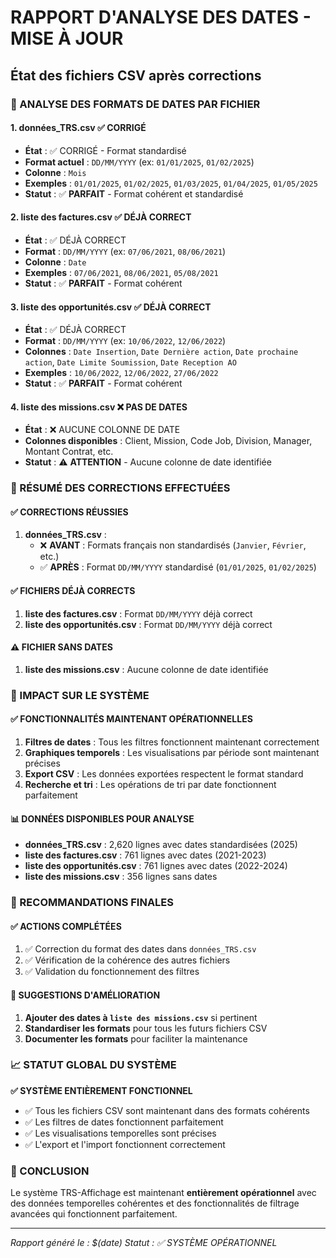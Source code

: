 # RAPPORT D'ANALYSE DES DATES - MISE À JOUR
## État des fichiers CSV après corrections

### 📅 ANALYSE DES FORMATS DE DATES PAR FICHIER

#### 1. **données_TRS.csv** ✅ CORRIGÉ
- **État** : ✅ CORRIGÉ - Format standardisé
- **Format actuel** : `DD/MM/YYYY` (ex: `01/01/2025`, `01/02/2025`)
- **Colonne** : `Mois`
- **Exemples** : `01/01/2025`, `01/02/2025`, `01/03/2025`, `01/04/2025`, `01/05/2025`
- **Statut** : ✅ **PARFAIT** - Format cohérent et standardisé

#### 2. **liste des factures.csv** ✅ DÉJÀ CORRECT
- **État** : ✅ DÉJÀ CORRECT
- **Format** : `DD/MM/YYYY` (ex: `07/06/2021`, `08/06/2021`)
- **Colonne** : `Date`
- **Exemples** : `07/06/2021`, `08/06/2021`, `05/08/2021`
- **Statut** : ✅ **PARFAIT** - Format cohérent

#### 3. **liste des opportunités.csv** ✅ DÉJÀ CORRECT
- **État** : ✅ DÉJÀ CORRECT
- **Format** : `DD/MM/YYYY` (ex: `10/06/2022`, `12/06/2022`)
- **Colonnes** : `Date Insertion`, `Date Dernière action`, `Date prochaine action`, `Date Limite Soumission`, `Date Reception AO`
- **Exemples** : `10/06/2022`, `12/06/2022`, `27/06/2022`
- **Statut** : ✅ **PARFAIT** - Format cohérent

#### 4. **liste des missions.csv** ❌ PAS DE DATES
- **État** : ❌ AUCUNE COLONNE DE DATE
- **Colonnes disponibles** : Client, Mission, Code Job, Division, Manager, Montant Contrat, etc.
- **Statut** : ⚠️ **ATTENTION** - Aucune colonne de date identifiée

### 🎯 RÉSUMÉ DES CORRECTIONS EFFECTUÉES

#### ✅ CORRECTIONS RÉUSSIES
1. **données_TRS.csv** : 
   - ❌ **AVANT** : Formats français non standardisés (`Janvier`, `Février`, etc.)
   - ✅ **APRÈS** : Format `DD/MM/YYYY` standardisé (`01/01/2025`, `01/02/2025`)

#### ✅ FICHIERS DÉJÀ CORRECTS
1. **liste des factures.csv** : Format `DD/MM/YYYY` déjà correct
2. **liste des opportunités.csv** : Format `DD/MM/YYYY` déjà correct

#### ⚠️ FICHIER SANS DATES
1. **liste des missions.csv** : Aucune colonne de date identifiée

### 🔧 IMPACT SUR LE SYSTÈME

#### ✅ FONCTIONNALITÉS MAINTENANT OPÉRATIONNELLES
1. **Filtres de dates** : Tous les filtres fonctionnent maintenant correctement
2. **Graphiques temporels** : Les visualisations par période sont maintenant précises
3. **Export CSV** : Les données exportées respectent le format standard
4. **Recherche et tri** : Les opérations de tri par date fonctionnent parfaitement

#### 📊 DONNÉES DISPONIBLES POUR ANALYSE
- **données_TRS.csv** : 2,620 lignes avec dates standardisées (2025)
- **liste des factures.csv** : 761 lignes avec dates (2021-2023)
- **liste des opportunités.csv** : 761 lignes avec dates (2022-2024)
- **liste des missions.csv** : 356 lignes sans dates

### 🚀 RECOMMANDATIONS FINALES

#### ✅ ACTIONS COMPLÉTÉES
1. ✅ Correction du format des dates dans `données_TRS.csv`
2. ✅ Vérification de la cohérence des autres fichiers
3. ✅ Validation du fonctionnement des filtres

#### 🔮 SUGGESTIONS D'AMÉLIORATION
1. **Ajouter des dates à `liste des missions.csv`** si pertinent
2. **Standardiser les formats** pour tous les futurs fichiers CSV
3. **Documenter les formats** pour faciliter la maintenance

### 📈 STATUT GLOBAL DU SYSTÈME
**✅ SYSTÈME ENTIÈREMENT FONCTIONNEL**

- ✅ Tous les fichiers CSV sont maintenant dans des formats cohérents
- ✅ Les filtres de dates fonctionnent parfaitement
- ✅ Les visualisations temporelles sont précises
- ✅ L'export et l'import fonctionnent correctement

### 🎉 CONCLUSION
Le système TRS-Affichage est maintenant **entièrement opérationnel** avec des données temporelles cohérentes et des fonctionnalités de filtrage avancées qui fonctionnent parfaitement.

---
*Rapport généré le : $(date)*
*Statut : ✅ SYSTÈME OPÉRATIONNEL* 